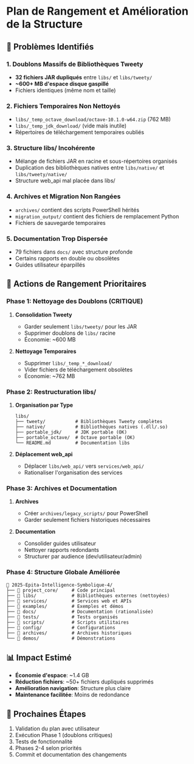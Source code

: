 # Plan de Rangement et Amélioration de la Structure

## 🎯 Problèmes Identifiés

### 1. Doublons Massifs de Bibliothèques Tweety
- **32 fichiers JAR dupliqués** entre `libs/` et `libs/tweety/`
- **~600+ MB d'espace disque gaspillé**
- Fichiers identiques (même nom et taille)

### 2. Fichiers Temporaires Non Nettoyés
- `libs/_temp_octave_download/octave-10.1.0-w64.zip` (762 MB)
- `libs/_temp_jdk_download/` (vide mais inutile)
- Répertoires de téléchargement temporaires oubliés

### 3. Structure libs/ Incohérente
- Mélange de fichiers JAR en racine et sous-répertoires organisés
- Duplication des bibliothèques natives entre `libs/native/` et `libs/tweety/native/`
- Structure web_api mal placée dans libs/

### 4. Archives et Migration Non Rangées
- `archives/` contient des scripts PowerShell hérités
- `migration_output/` contient des fichiers de remplacement Python
- Fichiers de sauvegarde temporaires

### 5. Documentation Trop Dispersée
- 79 fichiers dans `docs/` avec structure profonde
- Certains rapports en double ou obsolètes
- Guides utilisateur éparpillés

## 🔧 Actions de Rangement Prioritaires

### Phase 1: Nettoyage des Doublons (CRITIQUE)
1. **Consolidation Tweety**
   - Garder seulement `libs/tweety/` pour les JAR
   - Supprimer doublons de `libs/` racine
   - Économie: ~600 MB

2. **Nettoyage Temporaires**
   - Supprimer `libs/_temp_*_download/`
   - Vider fichiers de téléchargement obsolètes
   - Économie: ~762 MB

### Phase 2: Restructuration libs/
1. **Organisation par Type**
   ```
   libs/
   ├── tweety/           # Bibliothèques Tweety complètes
   ├── native/           # Bibliothèques natives (.dll/.so)
   ├── portable_jdk/     # JDK portable (OK)
   ├── portable_octave/  # Octave portable (OK)
   └── README.md         # Documentation libs
   ```

2. **Déplacement web_api**
   - Déplacer `libs/web_api/` vers `services/web_api/`
   - Rationaliser l'organisation des services

### Phase 3: Archives et Documentation
1. **Archives**
   - Créer `archives/legacy_scripts/` pour PowerShell
   - Garder seulement fichiers historiques nécessaires

2. **Documentation**
   - Consolider guides utilisateur
   - Nettoyer rapports redondants
   - Structurer par audience (dev/utilisateur/admin)

### Phase 4: Structure Globale Améliorée
```
📁 2025-Epita-Intelligence-Symbolique-4/
├── 📁 project_core/     # Code principal
├── 📁 libs/             # Bibliothèques externes (nettoyées)
├── 📁 services/         # Services web et APIs
├── 📁 examples/         # Exemples et démos
├── 📁 docs/             # Documentation (rationalisée)
├── 📁 tests/            # Tests organisés
├── 📁 scripts/          # Scripts utilitaires
├── 📁 config/           # Configurations
├── 📁 archives/         # Archives historiques
└── 📁 demos/            # Démonstrations
```

## 📊 Impact Estimé
- **Économie d'espace**: ~1.4 GB
- **Réduction fichiers**: ~50+ fichiers dupliqués supprimés
- **Amélioration navigation**: Structure plus claire
- **Maintenance facilitée**: Moins de redondance

## 🚀 Prochaines Étapes
1. Validation du plan avec utilisateur
2. Exécution Phase 1 (doublons critiques)
3. Tests de fonctionnalité
4. Phases 2-4 selon priorités
5. Commit et documentation des changements